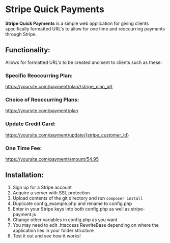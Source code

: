 # Stripe Quick Payments

**Stripe Quick Payments** is a simple web application for giving clients specifically formatted URL's to allow for one time and reoccurring payments through Stripe.

## Functionality:

Allows for formatted URL's to be created and sent to clients such as these:

### Specific Reoccurring Plan: 

https://yoursite.com/payment/plan/{stripe_plan_id}

### Choice of Reoccurring Plans: 

https://yoursite.com/payment/plan

### Update Credit Card:

https://yoursite.com/payment/update/{stripe_customer_id}

### One Time Fee:

https://yoursite.com/payment/amount/54.95


## Installation:

1. Sign up for a Stripe account
2. Acquire a server with SSL protection
3. Upload contents of the git directory and run `composer install`
4. Duplicate config_example.php and rename to config.php
5. Enter in your Stripe keys into both config.php as well as stripe-payment.js
6. Change other variables in config.php as you want
7. You may need to edit .htaccess RewriteBase depending on where the application lies in your folder structure
8. Test it out and see how it works!
